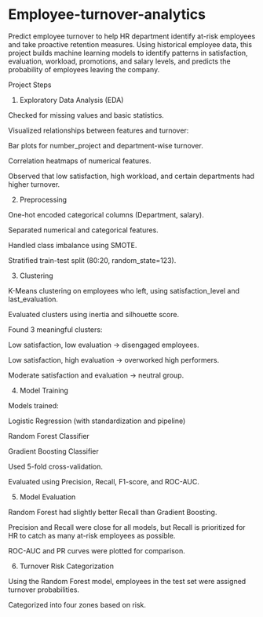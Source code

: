# Employee-turnover-analytics
Predict employee turnover to help HR department identify at-risk employees and take proactive retention measures. Using historical employee data, this project builds machine learning models to identify patterns in satisfaction, evaluation, workload, promotions, and salary levels, and predicts the probability of employees leaving the company.

Project Steps
1. Exploratory Data Analysis (EDA)

Checked for missing values and basic statistics.

Visualized relationships between features and turnover:

Bar plots for number_project and department-wise turnover.

Correlation heatmaps of numerical features.

Observed that low satisfaction, high workload, and certain departments had higher turnover.

2. Preprocessing

One-hot encoded categorical columns (Department, salary).

Separated numerical and categorical features.

Handled class imbalance using SMOTE.

Stratified train-test split (80:20, random_state=123).

3. Clustering

K-Means clustering on employees who left, using satisfaction_level and last_evaluation.

Evaluated clusters using inertia and silhouette score.

Found 3 meaningful clusters:

Low satisfaction, low evaluation → disengaged employees.

Low satisfaction, high evaluation → overworked high performers.

Moderate satisfaction and evaluation → neutral group.

4. Model Training

Models trained:

Logistic Regression (with standardization and pipeline)

Random Forest Classifier

Gradient Boosting Classifier

Used 5-fold cross-validation.

Evaluated using Precision, Recall, F1-score, and ROC-AUC.

5. Model Evaluation

Random Forest had slightly better Recall than Gradient Boosting.

Precision and Recall were close for all models, but Recall is prioritized for HR to catch as many at-risk employees as possible.

ROC-AUC and PR curves were plotted for comparison.

6. Turnover Risk Categorization

Using the Random Forest model, employees in the test set were assigned turnover probabilities.

Categorized into four zones based on risk.
